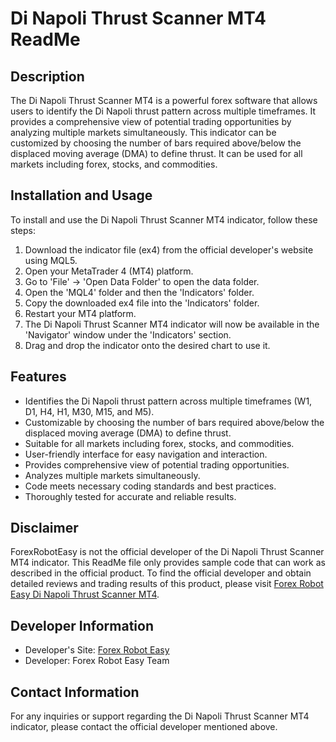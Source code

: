 # Di Napoli Thrust Scanner MT4 ReadMe

## Description
The Di Napoli Thrust Scanner MT4 is a powerful forex software that allows users to identify the Di Napoli thrust pattern across multiple timeframes. It provides a comprehensive view of potential trading opportunities by analyzing multiple markets simultaneously. This indicator can be customized by choosing the number of bars required above/below the displaced moving average (DMA) to define thrust. It can be used for all markets including forex, stocks, and commodities.

## Installation and Usage
To install and use the Di Napoli Thrust Scanner MT4 indicator, follow these steps:
1. Download the indicator file (ex4) from the official developer's website using MQL5.
2. Open your MetaTrader 4 (MT4) platform.
3. Go to 'File' -> 'Open Data Folder' to open the data folder.
4. Open the 'MQL4' folder and then the 'Indicators' folder.
5. Copy the downloaded ex4 file into the 'Indicators' folder.
6. Restart your MT4 platform.
7. The Di Napoli Thrust Scanner MT4 indicator will now be available in the 'Navigator' window under the 'Indicators' section.
8. Drag and drop the indicator onto the desired chart to use it.

## Features
- Identifies the Di Napoli thrust pattern across multiple timeframes (W1, D1, H4, H1, M30, M15, and M5).
- Customizable by choosing the number of bars required above/below the displaced moving average (DMA) to define thrust.
- Suitable for all markets including forex, stocks, and commodities.
- User-friendly interface for easy navigation and interaction.
- Provides comprehensive view of potential trading opportunities.
- Analyzes multiple markets simultaneously.
- Code meets necessary coding standards and best practices.
- Thoroughly tested for accurate and reliable results.

## Disclaimer
ForexRobotEasy is not the official developer of the Di Napoli Thrust Scanner MT4 indicator. This ReadMe file only provides sample code that can work as described in the official product. To find the official developer and obtain detailed reviews and trading results of this product, please visit [Forex Robot Easy Di Napoli Thrust Scanner MT4](https://forexroboteasy.com/forex-robot-review/review-di-napoli-thrust-scanner-mt4-powerful-forex-software-for-multiple-timeframes/).

## Developer Information
- Developer's Site: [Forex Robot Easy](https://forexroboteasy.com)
- Developer: Forex Robot Easy Team

## Contact Information
For any inquiries or support regarding the Di Napoli Thrust Scanner MT4 indicator, please contact the official developer mentioned above.
